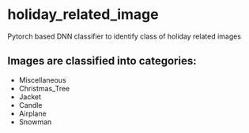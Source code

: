 # holiday_related_image
Pytorch based DNN classifier to identify class of holiday related images

## Images are classified into categories:
* Miscellaneous
* Christmas_Tree
* Jacket
* Candle
* Airplane
* Snowman
